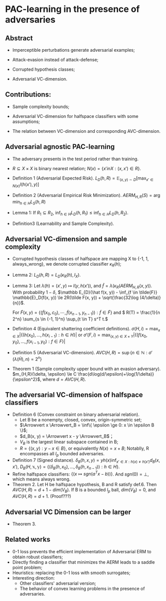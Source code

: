 # PAC-learning in the presence of adversaries



## Abstract

- Imperceptible perturbations generate adversarial examples;

- Attack-evasion instead of attack-defense;

- Corrupted hypothesis classes;

- Adversarial VC-dimension.

 

## Contributions:

- Sample complexity bounds;

- Adversarial VC-dimension for halfspace classifiers with some assumptions;

- The relation between VC-dimension and corresponding AVC-dimension.

 

## Adversarial agnostic PAC-learning

- The adversary presents in the test period rather than training.

- $R \subseteq X \times X$ is binary nearest relation; $N(x) = \{ x' in X: (x, x') \in R \}$.

- Definition 1 (Adversarial Expected Risk). $L_D(h, R) = \mathbb{E}_{(x, y)\sim D}[\max_{x'\in N(x)} l(h(x'), y)]$

- Definition 2 (Adversarial Empirical Risk Minimization). $AERM_{H,R}(S) = \arg\min_{h\in H} L_{S} (h, R)$

- Lemma 1: If $R_1 \subseteq R_2$, $\inf_{h \in H} L_D(h, R_1) \le \inf_{h \in H} L_D(h, R_2)$.

- Definition3 (Learnability and Sample Complexity).

 

## Adversarial VC-dimension and sample complexity

- Corrupted hypothesis classes of halfspace are mapping X to {-1, 1, always_wrong}, we denote corrupted classifier $\kappa_R(h)$;

- Lemma 2: $L_D(h, R) = L_D(\kappa_R(h), I_X)$.

- Lemma 3: Let $\lambda(h) = (x', y) \mapsto l(y, h(x'))$, and $\hat{f} = \lambda(\kappa_R(AERM_{H,R}(x, y))$. With probability $1-\delta$, $\mathbb E_{D}(\hat f(x, y)) - \inf_{f \in \tilde{F}} \mathbb{E}_D(f(x, y)) \le 2R(\tilde F(x, y)) + \sqrt{\frac{32\log (4/\delta)}{n}}$.

  For $\tilde F(x, y) = \{ (\tilde f(x_0, c_0), \cdots, \tilde f(x_{n-1}, y_{n-1})): \tilde f \in \tilde F \}$ and $ R(T) = \frac{1}{n 2^n} \sum_{s \in \{-1, 1\}^n} \sup_{t \in T} s^T t.$

- Definition 4 (Equivalent shattering coefficient definitions). $\sigma(H, i) = \max_{x \in X} |\{(h(x_0), \ldots, h(x_{i-1}): h \in H\}|$ or $\sigma'(F, i) = \max_{(x, y) \in X \times Y} |\{(f(x_0, y_0), \ldots, f(x_{i-1}, y_0): f \in F\}|$

- Definition 5 (Adversarial VC-dimension). $AVC(H, R) = \sup \{ n \in \mathbb{N}: \sigma'(\lambda(\tilde H), n) = 2^n\}$
- Theorem 1 (Sample complexity upper bound with an evasion adversary). $m_{H,R}(\delta, \epsilon) \le C \frac{d\log(d/\epsilon)+\log(1/\delta)}{\epsilon^2}$, where $d = AVC(H, R)$.

## The adversarial VC-dimension of halfspace classifiers

- Definition 6 (Convex constraint on binary adversarial relation). 
  - Let B be a nonempty, closed, convex, origin-symmetric set;
  - $\Arrowvert x \Arrowvert_B = \inf\{ \epsilon \ge 0: x \in \epsilon B \}$;
  - $d_B(x, y) = \Arrowvert x - y \Arrowvert_B$；
  -  $V_B$ is the largest linear subspace contained in B;
  - $R = \{ (x, y): y - x \in B\}$, or equivalently $N(x) = x + B$; Notablly, R encompasses all $l_p$ bounded adversaries.
- Definition 7 (Signed distance). $\delta_B(h, x, y) = yh(x)\inf_{x'\in X: h(x) \ne h(x')} d_B(x, x')$, $D_B(H, \mathbb x, \mathbb y) = \{ (\delta_B(h, x_0), \ldots, \delta_B(h, x_{n-1})): h \in H \}.$
- Refine halfspace classifiers: $\{ (x \mapsto sgn(a^T x - b))\}$. And $sgn(0) = \perp$, which means always wrong.
- Theorem 2. Let H be halfspace hypothesis, B and R satisfy def.6. Then $AVC(H, R) = d+1-dim(V_B)$.  If B is a bounded $l_p$ ball, $dim(V_B) = 0$, and $AVC(H, R) = d+1$. (Proof???)


## Adversarial VC Dimension can be larger

- Theorem 3.



## Related works

- 0-1 loss prevents the efficient implementation of Adversarial ERM to obtain robust classifiers;
- Directly finding a classifier that minimizes the  AERM leads to a saddle point problem;
- Heuristics: replacing the 0-1 loss with smooth surrogates;
- Interesting direction:
  - Other classifiers' adversarial version;
  - The behavior of convex learning problems in the presence of adversaries.

